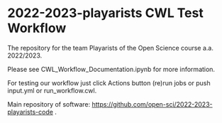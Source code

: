 # 2022-2023-playarists CWL Test Workflow
 The repository for the team Playarists of the Open Science course a.a. 2022/2023.

Please see CWL_Workflow_Documentation.ipynb for more information.

For testing our workflow just click Actions button (re)run jobs or push input.yml or run_workflow.cwl.

Main repository of software: https://github.com/open-sci/2022-2023-playarists-code .
